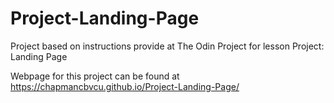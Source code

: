 # Project-Landing-Page
Project based on instructions provide at The Odin Project for lesson Project: Landing Page

Webpage for this project can be found at https://chapmancbvcu.github.io/Project-Landing-Page/
